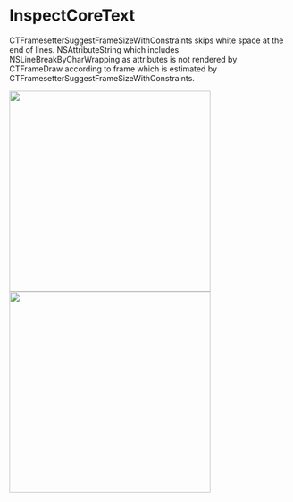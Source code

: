 InspectCoreText
===========

CTFramesetterSuggestFrameSizeWithConstraints skips white space at the end of lines.
NSAttributeString which includes NSLineBreakByCharWrapping as attributes is not rendered by CTFrameDraw according to frame which is estimated by CTFramesetterSuggestFrameSizeWithConstraints.

<img src="https://cloud.githubusercontent.com/assets/33768/10885993/6ffcdc94-81c3-11e5-8b58-da573697442f.png" width="360"/>
<img src="https://cloud.githubusercontent.com/assets/33768/10885991/6ff93c42-81c3-11e5-868e-63cd6cc258f6.png" width="360"/>

